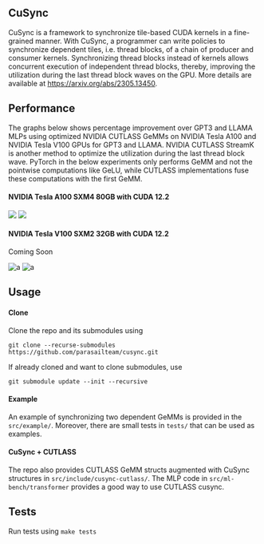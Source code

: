 CuSync
---------------------

CuSync is a framework to synchronize tile-based CUDA kernels in a fine-grained manner.
With CuSync, a programmer can write policies to synchronize dependent tiles, i.e. thread blocks, of a chain of producer and consumer kernels.
Synchronizing thread blocks instead of kernels allows concurrent execution of independent thread blocks, thereby, improving the utilization during the last thread block waves on the GPU.
More details are available at https://arxiv.org/abs/2305.13450.

## Performance

The graphs below shows percentage improvement over GPT3 and LLAMA MLPs using optimized NVIDIA CUTLASS GeMMs on NVIDIA Tesla A100 and NVIDIA Tesla V100 GPUs for GPT3 and LLAMA.
NVIDIA CUTLASS StreamK is another method to optimize the utilization during the last thread block wave.
PyTorch in the below experiments only performs GeMM and not the pointwise computations like GeLU, while CUTLASS implementations fuse these computations with the first GeMM. 

#### NVIDIA Tesla A100 SXM4 80GB with CUDA 12.2
![](https://github.com/parasailteam/cusync/blob/main/src/ml-bench/plots/mlp-gpt3-a100.png?raw=true)
![](https://github.com/parasailteam/cusync/blob/main/src/ml-bench/plots/mlp-llama-a100.png?raw=true)

#### NVIDIA Tesla V100 SXM2 32GB with CUDA 12.2

Coming Soon

![a](https://github.com/parasailteam/cusync/blob/main/src/ml-bench/plots/mlp-gpt3-v100.png?raw=true)
![a](https://github.com/parasailteam/cusync/blob/main/src/ml-bench/plots/mlp-llama-v100.png?raw=true)

## Usage

#### Clone
Clone the repo and its submodules using 

```git clone --recurse-submodules https://github.com/parasailteam/cusync.git```

If already cloned and want to clone submodules, use

```git submodule update --init --recursive```

#### Example
An example of synchronizing two dependent GeMMs is provided in the `src/example/`. Moreover, there are small tests in `tests/` that can be used as examples.

#### CuSync + CUTLASS

The repo also provides CUTLASS GeMM structs augmented with CuSync structures in `src/include/cusync-cutlass/`.
The MLP code in `src/ml-bench/transformer` provides a good way to use CUTLASS cusync.

## Tests

Run tests using `make tests`


